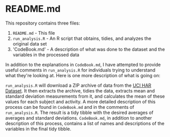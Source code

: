 <h1>README.md</h1>
This repository contains three files:

1. `README.md` - This file
2. `run_analysis.R` - An R script that obtains, tidies, and analyzes the original data set
3. 'CodeBook.md' - A description of what was done to the dataset and the variables in the processed data

In addition to the explanations in `CodeBook.md`, I have attempted to provide useful comments in `run_analysis.R` for individuals trying to understand what they're looking at. Here is one more description of what is going on:

`run_analysis.R` will download a ZIP archive of data from the [UCI HAR Dataset](http://archive.ics.uci.edu/ml/datasets/Human+Activity+Recognition+Using+Smartphones). It then extracts the archive, tidies the data, extracts mean and standard deviation measurements from it, and calculates the mean of these values for each subject and activity. A more detailed description of this process can be found in `CodeBook.md` and in the comments of `run_analysis.R`. The result is a tidy tibble with the desired averages of averages and standard deviations. `CodeBook.md`, in addition to another description of this process, contains a list of names and descriptions of the variables in the final tidy tibble.

